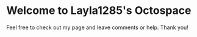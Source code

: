 # Welcome to Layla1285's Octospace
Feel free to check out my page and leave comments or help. Thank you!
